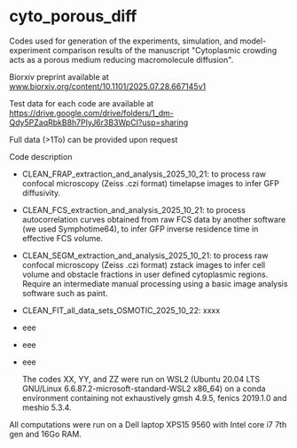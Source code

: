 # cyto_porous_diff
Codes used for generation of the experiments, simulation, and model-experiment comparison results of the manuscript "Cytoplasmic crowding acts as a porous medium reducing macromolecule diffusion".

Biorxiv preprint available at 
www.biorxiv.org/content/10.1101/2025.07.28.667145v1

Test data for each code are available at 
https://drive.google.com/drive/folders/1_dm-Qdy5PZaqRbkB8h7PlyJ6r3B3WpCI?usp=sharing

Full data (>1To) can be provided upon request


Code description
- CLEAN_FRAP_extraction_and_analysis_2025_10_21: to process raw confocal microscopy (Zeiss .czi format) timelapse images to infer GFP diffusivity.
- CLEAN_FCS_extraction_and_analysis_2025_10_21: to process autocorrelation curves obtained from raw FCS data by another software (we used Symphotime64), to infer GFP inverse residence time in effective FCS volume.
- CLEAN_SEGM_extraction_and_analysis_2025_10_21: to process raw confocal microscopy (Zeiss .czi format) zstack images to infer cell volume and obstacle fractions in user defined cytoplasmic regions. Require an intermediate manual processing using a basic image analysis software such as paint.
- CLEAN_FIT_all_data_sets_OSMOTIC_2025_10_22: xxxx
- eee
- eee
- eee

  The codes XX, YY, and ZZ were run on WSL2 (Ubuntu 20.04 LTS GNU/Linux 6.6.87.2-microsoft-standard-WSL2 x86_64) on a conda environment containing not exhaustively gmsh 4.9.5, fenics 2019.1.0 and meshio 5.3.4.


All computations were run on a Dell laptop XPS15 9560 with Intel core i7 7th gen and 16Go RAM.
